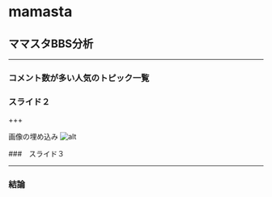 # mamasta

## ママスタBBS分析

---

### コメント数が多い人気のトピック一覧



### スライド２


+++

画像の埋め込み
![alt](test.png)

###　スライド３

---

###  結論
